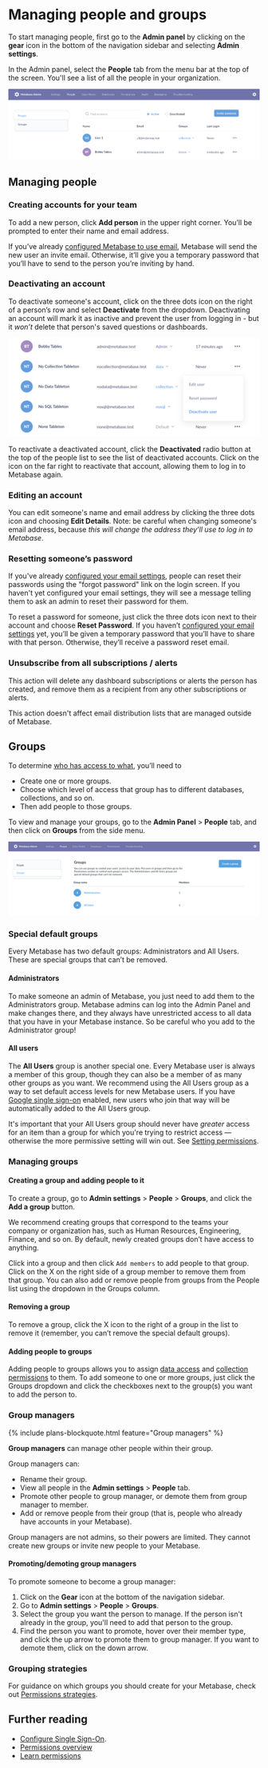 # Managing people and groups

To start managing people, first go to the **Admin panel** by clicking on the **gear** icon in the bottom of the navigation sidebar and selecting **Admin settings**.

In the Admin panel, select the **People** tab from the menu bar at the top of the screen. You'll see a list of all the people in your organization.

![Admin menu](images/AdminBar.png)

## Managing people

### Creating accounts for your team

To add a new person, click **Add person** in the upper right corner. You’ll be prompted to enter their name and email address.

If you’ve already [configured Metabase to use email](02-setting-up-email.md), Metabase will send the new user an invite email. Otherwise, it’ll give you a temporary password that you’ll have to send to the person you’re inviting by hand.

### Deactivating an account

To deactivate someone's account, click on the three dots icon on the right of a person’s row and select **Deactivate** from the dropdown. Deactivating an account will mark it as inactive and prevent the user from logging in - but it _won’t_ delete that person's saved questions or dashboards.

![Remove a user](images/RemoveUser.png)

To reactivate a deactivated account, click the **Deactivated** radio button at the top of the people list to see the list of deactivated accounts. Click on the icon on the far right to reactivate that account, allowing them to log in to Metabase again.

### Editing an account

You can edit someone's name and email address by clicking the three dots icon and choosing **Edit Details**. Note: be careful when changing someone's email address, because _this will change the address they’ll use to log in to Metabase_.

### Resetting someone’s password

If you've already [configured your email settings](02-setting-up-email.md), people can reset their passwords using the "forgot password" link on the login screen. If you haven't yet configured your email settings, they will see a message telling them to ask an admin to reset their password for them.

To reset a password for someone, just click the three dots icon next to their account and choose **Reset Password**. If you haven’t [configured your email settings](02-setting-up-email.md) yet, you’ll be given a temporary password that you’ll have to share with that person. Otherwise, they’ll receive a password reset email.

### Unsubscribe from all subscriptions / alerts

This action will delete any dashboard subscriptions or alerts the person has created, and remove them as a recipient from any other subscriptions or alerts.

This action doesn't affect email distribution lists that are managed outside of Metabase.

## Groups

To determine [who has access to what](05-setting-permissions.md), you’ll need to

- Create one or more groups.
- Choose which level of access that group has to different databases, collections, and so on.
- Then add people to those groups.

To view and manage your groups, go to the **Admin Panel** > **People** tab, and then click on **Groups** from the side menu.

![Groups](images/groups.png)

### Special default groups

Every Metabase has two default groups: Administrators and All Users. These are special groups that can’t be removed.

#### Administrators

To make someone an admin of Metabase, you just need to add them to the Administrators group. Metabase admins can log into the Admin Panel and make changes there, and they always have unrestricted access to all data that you have in your Metabase instance. So be careful who you add to the Administrator group!

#### All users

The **All Users** group is another special one. Every Metabase user is always a member of this group, though they can also be a member of as many other groups as you want. We recommend using the All Users group as a way to set default access levels for new Metabase users. If you have [Google single sign-on](10-single-sign-on.md) enabled, new users who join that way will be automatically added to the All Users group.

It's important that your All Users group should never have _greater_ access for an item than a group for which you're trying to restrict access — otherwise the more permissive setting will win out. See [Setting permissions](05-setting-permissions.md).

### Managing groups

#### Creating a group and adding people to it

To create a group, go to **Admin settings** > **People** > **Groups**, and click the **Add a group** button. 

We recommend creating groups that correspond to the teams your company or organization has, such as Human Resources, Engineering, Finance, and so on. By default, newly created groups don’t have access to anything.

Click into a group and then click `Add members` to add people to that group. Click on the X on the right side of a group member to remove them from that group. You can also add or remove people from groups from the People list using the dropdown in the Groups column.

#### Removing a group

To remove a group, click the X icon to the right of a group in the list to remove it (remember, you can’t remove the special default groups).

#### Adding people to groups

Adding people to groups allows you to assign [data access](05-setting-permissions.md) and [collection permissions](06-collections.md) to them. To add someone to one or more groups, just click the Groups dropdown and click the checkboxes next to the group(s) you want to add the person to.

### Group managers

{% include plans-blockquote.html feature="Group managers" %}

**Group managers** can manage other people within their group.

Group managers can:

- Rename their group.
- View all people in the **Admin settings** > **People** tab.
- Promote other people to group manager, or demote them from group manager to member.
- Add or remove people from their group (that is, people who already have accounts in your Metabase).

Group managers are not admins, so their powers are limited. They cannot create new groups or invite new people to your Metabase.

#### Promoting/demoting group managers

To promote someone to become a group manager:

1. Click on the **Gear** icon at the bottom of the navigation sidebar.
2. Go to **Admin settings** > **People** > **Groups**.
3. Select the group you want the person to manage. If the person isn't already in the group, you'll need to add that person to the group.
4. Find the person you want to promote, hover over their member type, and click the up arrow to promote them to group manager. If you want to demote them, click on the down arrow.

### Grouping strategies

For guidance on which groups you should create for your Metabase, check out [Permissions strategies](https://www.metabase.com/learn/permissions/strategy).

## Further reading

- [Configure Single Sign-On](10-single-sign-on.md).
- [Permissions overview](05-setting-permissions.md)
- [Learn permissions](https://www.metabase.com/learn/permissions/)
